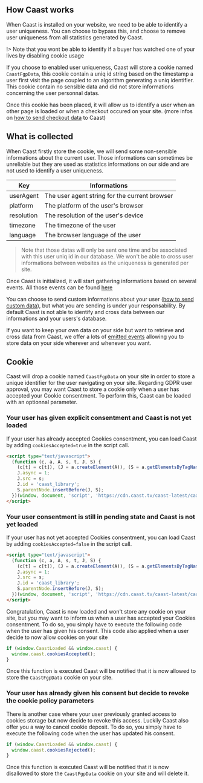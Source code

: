 ## How Caast works

When Caast is installed on your website, we need to be able to identify a user uniqueness. You can choose to bypass this, and choose to remove user uniqueness from all statistics generated by Caast.

!> Note that you wont be able to identify if a buyer has watched one of your lives by disabling cookie usage

If you choose to enabled user uniqueness, Caast will store a cookie named `CaastFgpData`, this cookie contain a uniq id string based on the timestamp a user first visit the page coupled to an algorithm generating a uniq identifier. This cookie contain no sensible data and did not store informations concerning the user personnal datas.

Once this cookie has been placed, it will allow us to identify a user when an other page is loaded or when a checkout occured on your site. (more infos on [how to send checkout data](emitter/README.md) to Caast)

## What is collected

When Caast firstly store the cookie, we will send some non-sensible informations about the current user. Those informations can sometimes be unreliable but they are used as statistics informations on our side and are not used to identify a user uniqueness.

| Key        | Informations                                  |
| ---------- | --------------------------------------------- |
| userAgent  | The user agent string for the current browser |
| platform   | The platform of the user's browser            |
| resolution | The resolution of the user's device           |
| timezone   | The timezone of the user                      |
| language   | The browser language of the user              |

> Note that those datas will only be sent one time and be associated with this user uniq id in our database. We won't be able to cross user informations between websites as the uniqueness is generated per site.

Once Caast is initialized, it will start gathering informations based on several events. All those events can be found [here](library/events.md)

You can choose to send custom informations about your user ([how to send custom data](library/methods.md?id=setUser)), but what you are sending is under your responsability. By default Caast is not able to identify and cross data between our informations and your users's database.

If you want to keep your own data on your side but want to retrieve and cross data from Caast, we offer a lots of [emitted events](library/events.md) allowing you to store data on your side wherever and whenever you want.

## Cookie

Caast will drop a cookie named `CaastFgpData` on your site in order to store a unique identifier for the user navigating on your site. Regarding GDPR user approval, you may want Caast to store a cookie only when a user has accepted your Cookie consentment. To perform this, Caast can be loaded with an optionnal parameter.

### Your user has given explicit consentment and Caast is not yet loaded

If your user has already accepted Cookies consentment, you can load Caast by adding `cookiesAccepted=true` in the script call.

```html
<script type="text/javascript">
  (function (c, a, A, s, t, J, S) {
    (c[t] = c[t]), (J = a.createElement(A)), (S = a.getElementsByTagName(A)[0]);
    J.async = 1;
    J.src = s;
    J.id = 'caast_library';
    S.parentNode.insertBefore(J, S);
  })(window, document, 'script', 'https://cdn.caast.tv/caast-latest/caast.js?APP_ID=MY_APP_ID&APP_KEY=MY_APP_KEY&cookiesAccepted=true', 'caast');
</script>
```

### Your user consentment is still in pending state and Caast is not yet loaded

If your user has not yet accepted Cookies consentment, you can load Caast by adding `cookiesAccepted=false` in the script call.

```html
<script type="text/javascript">
  (function (c, a, A, s, t, J, S) {
    (c[t] = c[t]), (J = a.createElement(A)), (S = a.getElementsByTagName(A)[0]);
    J.async = 1;
    J.src = s;
    J.id = 'caast_library';
    S.parentNode.insertBefore(J, S);
  })(window, document, 'script', 'https://cdn.caast.tv/caast-latest/caast.js?APP_ID=MY_APP_ID&APP_KEY=MY_APP_KEY&cookiesAccepted=false', 'caast');
</script>
```

Congratulation, Caast is now loaded and won't store any cookie on your site, but you may want to inform us when a user has accepted your Cookies consentment. To do so, you simply have to execute the following code when the user has given his consent. This code also applied when a user decide to now allow cookies on your site

```javascript
if (window.CaastLoaded && window.caast) {
  window.caast.cookiesAccepted();
}
```

Once this function is executed Caast will be notified that it is now allowed to store the `CaastFgpData` cookie on your site.

### Your user has already given his consent but decide to revoke the cookie policy parameters

There is another case where your user previously granted access to cookies storage but now decide to revoke this access. Luckily Caast also offer you a way to cancel cookie deposit. To do so, you simply have to execute the following code when the user has updated his consent.

```javascript
if (window.CaastLoaded && window.caast) {
  window.caast.cookiesRejected();
}
```

Once this function is executed Caast will be notified that it is now disallowed to store the `CaastFgpData` cookie on your site and will delete it.
